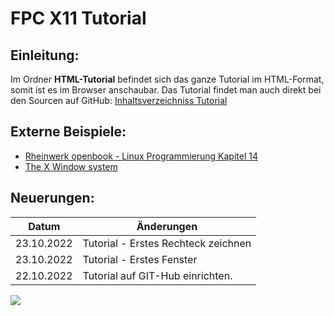 # FPC X11 Tutorial
## Einleitung:

Im Ordner **HTML-Tutorial** befindet sich das ganze Tutorial im HTML-Format, somit ist es im Browser anschaubar.
Das Tutorial findet man auch direkt bei den Sourcen auf GitHub: [Inhaltsverzeichniss Tutorial](wiki.md)

## Externe Beispiele:

- [Rheinwerk openbook - Linux Programmierung Kapitel 14](https://openbook.rheinwerk-verlag.de/linux_unix_programmierung/Kap14-007.htm)
- [The X Window system](https://tronche.com/gui/x/xlib/)

## Neuerungen:

| Datum | Änderungen 
| :---: | ---
| 23.10.2022 | Tutorial - Erstes Rechteck zeichnen
| 23.10.2022 | Tutorial - Erstes Fenster
| 22.10.2022 | Tutorial auf GIT-Hub einrichten.

<img src="image.png">



